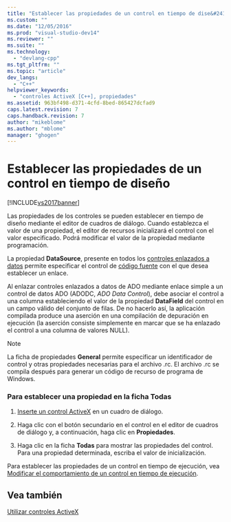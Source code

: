 ```yaml
---
title: "Establecer las propiedades de un control en tiempo de dise&#241;o | Microsoft Docs"
ms.custom: ""
ms.date: "12/05/2016"
ms.prod: "visual-studio-dev14"
ms.reviewer: ""
ms.suite: ""
ms.technology: 
  - "devlang-cpp"
ms.tgt_pltfrm: ""
ms.topic: "article"
dev_langs: 
  - "C++"
helpviewer_keywords: 
  - "controles ActiveX [C++], propiedades"
ms.assetid: 963bf498-d371-4cfd-8bed-865427dcfad9
caps.latest.revision: 7
caps.handback.revision: 7
author: "mikeblome"
ms.author: "mblome"
manager: "ghogen"
---
```

# Establecer las propiedades de un control en tiempo de dise&#241;o
[!INCLUDE[vs2017banner](../../assembler/inline/includes/vs2017banner.md)]

Las propiedades de los controles se pueden establecer en tiempo de diseño mediante el editor de cuadros de diálogo.  Cuando establezca el valor de una propiedad, el editor de recursos inicializará el control con el valor especificado.  Podrá modificar el valor de la propiedad mediante programación.  
  
 La propiedad **DataSource**, presente en todos los [controles enlazados a datos](../../data/ado-rdo/databinding-with-activex-controls-in-visual-cpp.md) permite especificar el control de [código fuente](../../data/ado-rdo/databinding-with-activex-controls-in-visual-cpp.md) con el que desea establecer un enlace.  
  
 Al enlazar controles enlazados a datos de ADO mediante enlace simple a un control de datos ADO \(ADODC, *ADO Data Control*\), debe asociar el control a una columna estableciendo el valor de la propiedad **DataField** del control en un campo válido del conjunto de filas.  De no hacerlo así, la aplicación compilada produce una aserción en una compilación de depuración en ejecución \(la aserción consiste simplemente en marcar que se ha enlazado el control a una columna de valores NULL\).  
  
> [!NOTE]
>  La ficha de propiedades **General** permite especificar un identificador de control y otras propiedades necesarias para el archivo .rc. El archivo .rc se compila después para generar un código de recurso de programa de Windows.  
  
### Para establecer una propiedad en la ficha Todas  
  
1.  [Inserte un control ActiveX](../../data/ado-rdo/inserting-the-control-into-a-visual-cpp-application.md) en un cuadro de diálogo.  
  
2.  Haga clic con el botón secundario en el control en el editor de cuadros de diálogo y, a continuación, haga clic en **Propiedades**.  
  
3.  Haga clic en la ficha **Todas** para mostrar las propiedades del control.  Para una propiedad determinada, escriba el valor de inicialización.  
  
 Para establecer las propiedades de un control en tiempo de ejecución, vea [Modificar el comportamiento de un control en tiempo de ejecución](../../data/ado-rdo/modifying-a-control-s-run-time-behavior.md).  
  
## Vea también  
 [Utilizar controles ActiveX](../../data/ado-rdo/using-activex-controls.md)